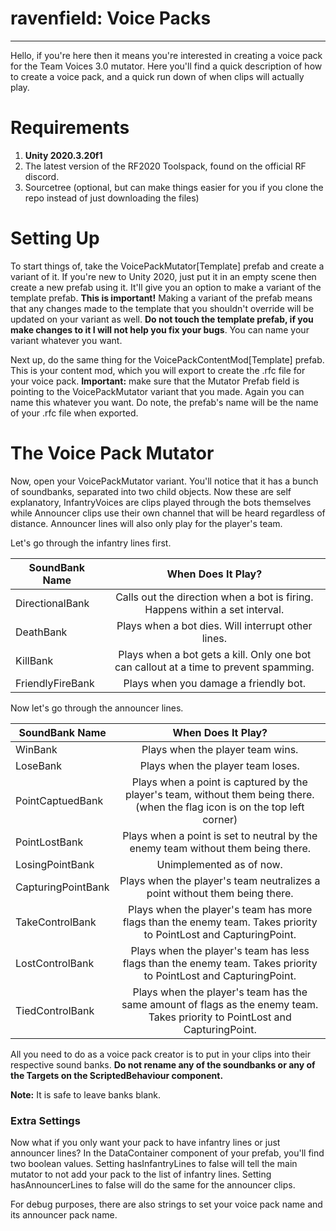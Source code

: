 # ravenfield: Voice Packs
-----

Hello, if you're here then it means you're interested in creating a voice pack for the Team Voices 3.0 mutator. Here you'll find a quick description of how to create a voice pack, and a quick run down of when clips will actually play.

# Requirements
1. **Unity 2020.3.20f1**
2. The latest version of the RF2020 Toolspack, found on the official RF discord.
3. Sourcetree (optional, but can make things easier for you if you clone the repo instead of just downloading the files)

# Setting Up
To start things of, take the VoicePackMutator[Template] prefab and create a variant of it. If you're new to Unity 2020, just put it in an empty scene then create a new prefab using it. It'll give you an option to make a variant of the template prefab. **This is important!** Making a variant of the prefab means that any changes made to the template that you shouldn't override will be updated on your variant as well. **Do not touch the template prefab, if you make changes to it I will not help you fix your bugs**. You can name your variant whatever you want.

Next up, do the same thing for the VoicePackContentMod[Template] prefab. This is your content mod, which you will export to create the .rfc file for your voice pack. **Important:** make sure that the Mutator Prefab field is pointing to the VoicePackMutator variant that you made. Again you can name this whatever you want. Do note, the prefab's name will be the name of your .rfc file when exported.

# The Voice Pack Mutator
Now, open your VoicePackMutator variant. You'll notice that it has a bunch of soundbanks, separated into two child objects. Now these are self explanatory, InfantryVoices are clips played through the bots themselves while Announcer clips use their own channel that will be heard regardless of distance. Announcer lines will also only play for the player's team.

Let's go through the infantry lines first.

| SoundBank Name        | When Does It Play?  |
| -------------         |:-------------:|
| DirectionalBank       | Calls out the direction when a bot is firing. Happens within a set interval.       |  
| DeathBank             | Plays when a bot dies. Will interrupt other lines.    |  
| KillBank              | Plays when a bot gets a kill. Only one bot can callout at a time to prevent spamming.       |  
| FriendlyFireBank      | Plays when you damage a friendly bot.        |

Now let's go through the announcer lines.

| SoundBank Name        | When Does It Play?  |
| -------------         |:-------------:|
| WinBank               | Plays when the player team wins.       |  
| LoseBank              | Plays when the player team loses.    |  
| PointCaptuedBank      | Plays when a point is captured by the player's team, without them being there. (when the flag icon is on the top left corner)       |  
| PointLostBank         | Plays when a point is set to neutral by the enemy team without them being there.       |
| LosingPointBank       | Unimplemented as of now.     |
| CapturingPointBank    | Plays when the player's team neutralizes a point without them being there.        |
| TakeControlBank       | Plays when the player's team has more flags than the enemy team. Takes priority to PointLost and CapturingPoint.        |
| LostControlBank       | Plays when the player's team has less flags than the enemy team. Takes priority to PointLost and CapturingPoint.        |
| TiedControlBank       | Plays when the player's team has the same amount of flags as the enemy team. Takes priority to PointLost and CapturingPoint.       |

All you need to do as a voice pack creator is to put in your clips into their respective sound banks. **Do not rename any of the soundbanks or any of the Targets on the ScriptedBehaviour component.**

**Note:** It is safe to leave banks blank.

### Extra Settings

Now what if you only want your pack to have infantry lines or just announcer lines? In the DataContainer component of your prefab, you'll find two boolean values. Setting hasInfantryLines to false will tell the main mutator to not add your pack to the list of infantry lines. Setting hasAnnouncerLines to false will do the same for the announcer clips.

For debug purposes, there are also strings to set your voice pack name and its announcer pack name.

